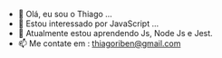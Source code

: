 - 👋 Olá, eu sou o Thiago ...
- 👀 Estou interessado por JavaScript  ...
- 🌱 Atualmente estou aprendendo Js, Node Js e Jest.
- 📫 Me contate em : thiagoriben@gmail.com
